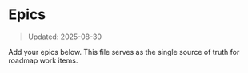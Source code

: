 # Epics

> Updated: 2025-08-30

Add your epics below. This file serves as the single source of truth for roadmap work items.


